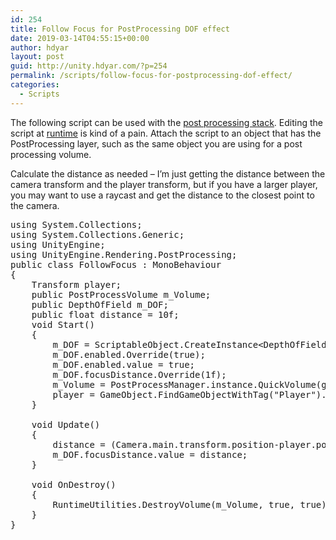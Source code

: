 ```yaml
---
id: 254
title: Follow Focus for PostProcessing DOF effect
date: 2019-03-14T04:55:15+00:00
author: hdyar
layout: post
guid: http://unity.hdyar.com/?p=254
permalink: /scripts/follow-focus-for-postprocessing-dof-effect/
categories:
  - Scripts
---
```

 

The following script can be used with the [post processing stack](https://github.com/Unity-Technologies/PostProcessing/wiki). Editing the script at [runtime](https://github.com/Unity-Technologies/PostProcessing/wiki/Manipulating-the-Stack) is kind of a pain. Attach the script to an object that has the PostProcessing layer, such as the same object you are using for a post processing volume.

Calculate the distance as needed &#8211; I&#8217;m just getting the distance between the camera transform and the player transform, but if you have a larger player, you may want to use a raycast and get the distance to the closest point to the camera.

<pre class="EnlighterJSRAW" data-enlighter-language="generic" data-enlighter-theme="" data-enlighter-highlight="" data-enlighter-linenumbers="" data-enlighter-lineoffset="" data-enlighter-title="" data-enlighter-group="">using System.Collections;
using System.Collections.Generic;
using UnityEngine;
using UnityEngine.Rendering.PostProcessing;
public class FollowFocus : MonoBehaviour
{
    Transform player;
    public PostProcessVolume m_Volume;
    public DepthOfField m_DOF;
    public float distance = 10f;
    void Start()
    {
        m_DOF = ScriptableObject.CreateInstance&lt;DepthOfField>();
        m_DOF.enabled.Override(true);
        m_DOF.enabled.value = true;
        m_DOF.focusDistance.Override(1f);
        m_Volume = PostProcessManager.instance.QuickVolume(gameObject.layer, 100f, m_DOF);
        player = GameObject.FindGameObjectWithTag("Player").transform;    
    }

    void Update()
    {
        distance = (Camera.main.transform.position-player.position).magnitude;
        m_DOF.focusDistance.value = distance; 
    }

    void OnDestroy()
    {
        RuntimeUtilities.DestroyVolume(m_Volume, true, true);
    }
}
</pre>